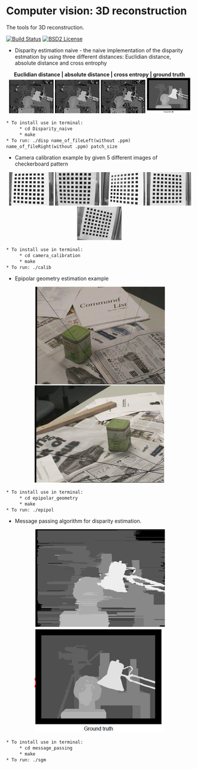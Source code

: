 Computer vision: 3D reconstruction
====================================================

The tools for 3D reconstruction.

[![Build Status](https://travis-ci.org/Dtananaev/cv_3Dreconstruction.svg?branch=master)](https://travis-ci.org/Dtananaev/cv_3Dreconstruction)
[![BSD2 License](http://img.shields.io/badge/license-BSD2-brightgreen.svg)](https://github.com/Dtananaev/cv_3Dreconstruction/blob/master/LICENSE.md) 

* Disparity estimation naive - the naive implementation of the disparity estmation by using three different distances: Euclidian distance, absolute distance and cross entrophy
<p align="center">
  <b>  Euclidian distance   |   absolute distance   |    cross entropy   |    ground truth </b><br>
  <img src="https://github.com/Dtananaev/cv_3Dreconstruction/blob/master/Disparity_naive/pictures/Euclidiandist.jpg" width="120"/>
  <img src="https://github.com/Dtananaev/cv_3Dreconstruction/blob/master/Disparity_naive/pictures/absolutedist.jpg" width="120"/>
   <img src="https://github.com/Dtananaev/cv_3Dreconstruction/blob/master/Disparity_naive/pictures/entrophyresult.jpg" width="120"/>
   <img src="https://github.com/Dtananaev/cv_3Dreconstruction/blob/master/Disparity_naive/pictures/dispGT.JPG" width="120"/>   
   
</p>

    * To install use in terminal: 
         * cd Disparity_naive
         * make
    * To run: ./disp name_of_fileLeft(without .ppm) name_of_fileRight(without .ppm) patch_size
         
* Camera calibration example by given 5 different images of checkerboard pattern
<p align="center">
  <img src="https://github.com/Dtananaev/cv_3Dreconstruction/blob/master/camera_calibration/pictures/CalibIm1.jpg" width="120"/>
  <img src="https://github.com/Dtananaev/cv_3Dreconstruction/blob/master/camera_calibration/pictures/CalibIm2.jpg" width="120"/>
   <img src="https://github.com/Dtananaev/cv_3Dreconstruction/blob/master/camera_calibration/pictures/CalibIm3.jpg" width="120"/>
   <img src="https://github.com/Dtananaev/cv_3Dreconstruction/blob/master/camera_calibration/pictures/CalibIm4.jpg" width="120"/>   
   <img src="https://github.com/Dtananaev/cv_3Dreconstruction/blob/master/camera_calibration/pictures/CalibIm5.jpg" width="120"/> 
   
</p>

    * To install use in terminal: 
         * cd camera_calibration
         * make
    * To run: ./calib
     
* Epipolar geometry estimation example 
<p align="center">
  <img src="https://github.com/Dtananaev/cv_3Dreconstruction/blob/master/epipolar_geometry/pictures/Left_epipol.jpg" width="350"/>
  <img src="https://github.com/Dtananaev/cv_3Dreconstruction/blob/master/epipolar_geometry/pictures/Right_epipol.jpg" width="350"/>
  
</p>

    * To install use in terminal: 
         * cd epipolar_geometry
         * make
    * To run: ./epipol
     
* Message passing algorithm for disparity estimation. 
<p align="center">
  <img src="https://github.com/Dtananaev/cv_3Dreconstruction/blob/master/message_passing/pictures/result.jpg" width="350"/>
  <img src="https://github.com/Dtananaev/cv_3Dreconstruction/blob/master/Disparity_naive/pictures/dispGT.JPG" width="350"/>
  
</p>

    * To install use in terminal: 
         * cd message_passing
         * make
    * To run: ./sgm
     
     
     
